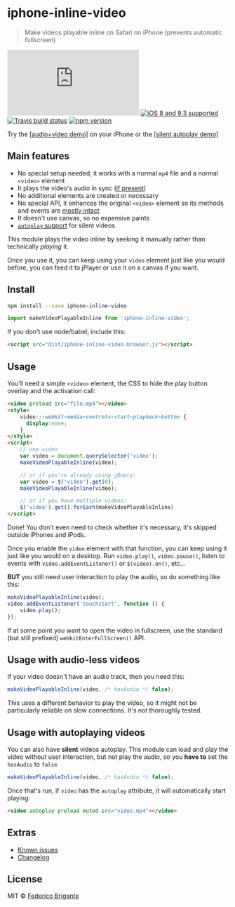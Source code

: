 # iphone-inline-video

> Make videos playable inline on Safari on iPhone (prevents automatic fullscreen)

[![gzipped size](https://badges.herokuapp.com/size/github/bfred-it/iphone-inline-video/gh-pages/dist/iphone-inline-video.browser.js?gzip=true&label=gzipped%20size)](#readme) [![iOS 8 and 9.3 supported](https://img.shields.io/badge/iOS%20Safari-8%20%E2%80%93%209.3-brightgreen.svg)](#no-link) [![Travis build status](https://api.travis-ci.org/bfred-it/iphone-inline-video.svg?branch=gh-pages)](https://travis-ci.org/bfred-it/iphone-inline-video)  [![npm version](https://img.shields.io/npm/v/iphone-inline-video.svg)](https://www.npmjs.com/package/iphone-inline-video) 

Try the [[audio+video demo]](http://bfred-it.github.io/iphone-inline-video/demo/) on your iPhone or the [[silent autoplay demo]](http://bfred-it.github.io/iphone-inline-video/demo/autoplay.html)

## Main features

- No special setup needed, it works with a normal `mp4` file and a normal `<video>` element
- It plays the video's audio in sync ([if present](#usage-with-audio-less-videos))
- No additional elements are created or necessary
- No special API, it enhances the original `<video>` element so its methods and events are [mostly intact](https://github.com/bfred-it/iphone-inline-video/issues/1)
- It doesn't use canvas, so no expensive paints
- [`autoplay` support](#usage-with-autoplaying-videos) for silent videos

This module plays the video inline by seeking it manually rather than technically _playing_ it. 

Once you use it, you can keep using your `video` element just like you would before, you can feed it to jPlayer or use it on a canvas if you want.

## Install

```sh
npm install --save iphone-inline-video
```
```js
import makeVideoPlayableInline from 'iphone-inline-video';
```

If you don't use node/babel, include this:

```html
<script src="dist/iphone-inline-video.browser.js"></script>
```

## Usage

You'll need a simple `<video>` element, the CSS to hide the play button overlay and the activation call:

```html
<video preload src="file.mp4"></video>
<style>
	video::-webkit-media-controls-start-playback-button {
	  display:none;
	}
</style>
<script>
	// one video
	var video = document.querySelector('video');
	makeVideoPlayableInline(video);

	// or if you're already using jQuery:
	var video = $('video').get(0);
	makeVideoPlayableInline(video);

	// or if you have multiple videos:
	$('video').get().forEach(makeVideoPlayableInline)
</script>
```

Done! You don't even need to check whether it's necessary, it's skipped outside iPhones and iPods.

Once you enable the `video` element with that function, you can keep using it just like you would on a desktop. Run `video.play()`, `video.pause()`, listen to events with `video.addEventListener()` or `$(video).on()`, etc...

**BUT** you still need user interaction to play the audio, so do something like this:

```js
makeVideoPlayableInline(video);
video.addEventListener('touchstart', function () {
	video.play();
});
```

If at some point you want to open the video in fullscreen, use the standard (but still prefixed) `webkitEnterFullScreen()` API.

## Usage with audio-less videos

If your video doesn't have an audio track, then you need this:

```js
makeVideoPlayableInline(video, /* hasAudio */ false);
```

This uses a different behavior to play the video, so it might not be particularly reliable on slow connections. It's not thoroughly tested.

## Usage with autoplaying videos

You can also have **silent** videos autoplay. This module can load and play the video without user interaction, but not play the audio, so you **have to** set the `hasAudio` to `false`

```js
makeVideoPlayableInline(video, /* hasAudio */ false);
```

Once that's run, if `video` has the `autoplay` attribute, it will automatically start playing:

```html
<video autoplay preload muted src="video.mp4"></video>
```

## Extras

* [Known issues](https://github.com/bfred-it/iphone-inline-video/labels/known%20issue)
* [Changelog](CHANGELOG.md)

## License

MIT © [Federico Brigante](http://twitter.com/bfred_it)
